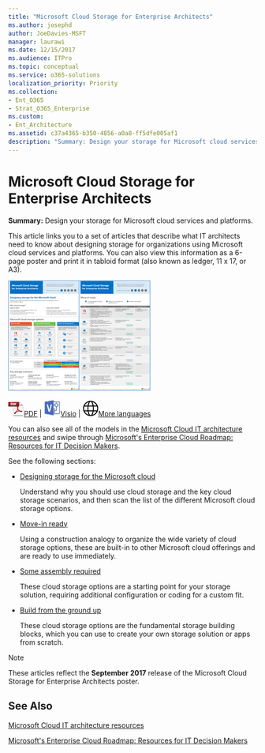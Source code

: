 ```yaml
---
title: "Microsoft Cloud Storage for Enterprise Architects"
ms.author: josephd
author: JoeDavies-MSFT
manager: laurawi
ms.date: 12/15/2017
ms.audience: ITPro
ms.topic: conceptual
ms.service: o365-solutions
localization_priority: Priority
ms.collection: 
- Ent_O365
- Strat_O365_Enterprise
ms.custom:
- Ent_Architecture
ms.assetid: c37a4365-b350-4856-a0a8-ff5dfe005af1
description: "Summary: Design your storage for Microsoft cloud services and platforms."
---
```


# Microsoft Cloud Storage for Enterprise Architects

 **Summary:** Design your storage for Microsoft cloud services and platforms.
  
This article links you to a set of articles that describe what IT architects need to know about designing storage for organizations using Microsoft cloud services and platforms. You can also view this information as a 6-page poster and print it in tabloid format (also known as ledger, 11 x 17, or A3).
  
[![Thumb image for Microsoft cloud storage model](images/0d4e2eb9-1109-4b3b-bf9e-2f3eff2e2cc4.png)  
](https://www.microsoft.com/download/details.aspx?id=49552)
  
![PDF file](images/ITPro_Other_PDFicon.png)[PDF](https://go.microsoft.com/fwlink/p/?linkid=842079) | ![Visio file](images/ITPro_Other_VisioIcon.jpg)[Visio](https://go.microsoft.com/fwlink/p/?linkid=842080) | ![See a page with versions in additional languages](images/e16c992d-b0f8-48ae-bf44-db7a9fcaab9e.png)[More languages](https://www.microsoft.com/download/details.aspx?id=49552)
  
You can also see all of the models in the [Microsoft Cloud IT architecture resources](microsoft-cloud-it-architecture-resources.md) and swipe through [Microsoft's Enterprise Cloud Roadmap: Resources for IT Decision Makers](https://aka.ms/cloudarchitecture).
  
See the following sections:
  
- [Designing storage for the Microsoft cloud](designing-storage-for-the-microsoft-cloud.md)
    
    Understand why you should use cloud storage and the key cloud storage scenarios, and then scan the list of the different Microsoft cloud storage options.
    
- [Move-in ready](move-in-ready.md)
    
    Using a construction analogy to organize the wide variety of cloud storage options, these are built-in to other Microsoft cloud offerings and are ready to use immediately.
    
- [Some assembly required](some-assembly-required.md)
    
    These cloud storage options are a starting point for your storage solution, requiring additional configuration or coding for a custom fit.
    
- [Build from the ground up](build-from-the-ground-up.md)
    
    These cloud storage options are the fundamental storage building blocks, which you can use to create your own storage solution or apps from scratch.
    
> [!NOTE]
> These articles reflect the **September 2017** release of the Microsoft Cloud Storage for Enterprise Architects poster.
  
## See Also

[Microsoft Cloud IT architecture resources](microsoft-cloud-it-architecture-resources.md)

[Microsoft's Enterprise Cloud Roadmap: Resources for IT Decision Makers](https://sway.com/FJ2xsyWtkJc2taRD)



